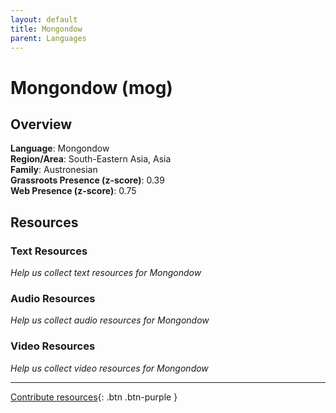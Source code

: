 ```yaml
---
layout: default
title: Mongondow
parent: Languages
---
```


# Mongondow (mog)

## Overview

**Language**: Mongondow  
**Region/Area**: South-Eastern Asia, Asia  
**Family**: Austronesian  
**Grassroots Presence (z-score)**: 0.39  
**Web Presence (z-score)**: 0.75  

## Resources

### Text Resources
*Help us collect text resources for Mongondow*

### Audio Resources
*Help us collect audio resources for Mongondow*

### Video Resources
*Help us collect video resources for Mongondow*

---

[Contribute resources](https://forms.office.com/e/1SfLJx3u1r){: .btn .btn-purple }
